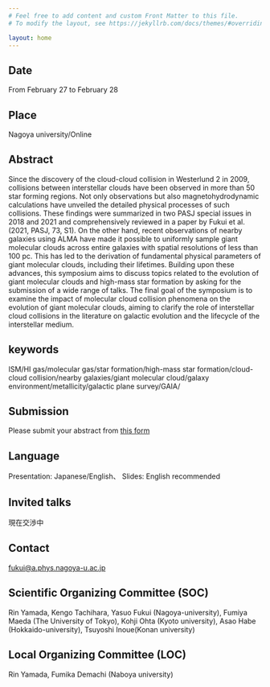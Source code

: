 ```yaml
---
# Feel free to add content and custom Front Matter to this file.
# To modify the layout, see https://jekyllrb.com/docs/themes/#overriding-theme-defaults

layout: home
---
```


## Date
From February 27 to February 28

## Place
Nagoya university/Online

## Abstract
Since the discovery of the cloud-cloud collision in Westerlund 2 in 2009, collisions between interstellar clouds have been observed in more than 50 star forming regions. Not only observations but also magnetohydrodynamic calculations have unveiled the detailed physical processes of such collisions. These findings were summarized in two PASJ special issues in 2018 and 2021 and comprehensively reviewed in a paper by Fukui et al. (2021, PASJ, 73, S1). On the other hand, recent observations of nearby galaxies using ALMA have made it possible to uniformly sample giant molecular clouds across entire galaxies with spatial resolutions of less than 100 pc. This has led to the derivation of fundamental physical parameters of giant molecular clouds, including their lifetimes. Building upon these advances, this symposium aims to discuss topics related to the evolution of giant molecular clouds and high-mass star formation by asking for the submission of a wide range of talks. The final goal of the symposium is to examine the impact of molecular cloud collision phenomena on the evolution of giant molecular clouds, aiming to clarify the role of interstellar cloud collisions in the literature on galactic evolution and the lifecycle of the interstellar medium.

## keywords
ISM/HI gas/molecular gas/star formation/high-mass star formation/cloud-cloud collision/nearby galaxies/giant molecular cloud/galaxy environment/metallicity/galactic plane survey/GAIA/

## Submission
Please submit your abstract from [this form](https://docs.google.com/forms/d/e/1FAIpQLSeoMVIn6m09KSdJcriAVgCX9hb2_3aXV8puxXAim1Om2yt4gQ/viewform?usp=sf_link)

## Language
Presentation: Japanese/English、
Slides: English recommended

## Invited talks
現在交渉中

## Contact
fukui@a.phys.nagoya-u.ac.jp

## Scientific Organizing Committee (SOC)
Rin Yamada, Kengo Tachihara, Yasuo Fukui (Nagoya-university), Fumiya Maeda (The University of Tokyo), Kohji Ohta (Kyoto university), Asao Habe (Hokkaido-university), Tsuyoshi Inoue(Konan university)

## Local Organizing Committee (LOC)
Rin Yamada, Fumika Demachi (Naboya university)